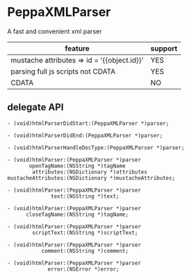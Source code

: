 # PeppaXMLParser
A fast and convenient xml parser

| feature | support |
| --- | --- |
| mustache attributes => id = '{{object.id}}' | YES |
| parsing full js scripts not CDATA | YES |
| CDATA | NO |


## delegate API

```
- (void)htmlParserDidStart:(PeppaXMLParser *)parser;

- (void)htmlParserDidEnd:(PeppaXMLParser *)parser;

- (void)htmlParserHandleDocType:(PeppaXMLParser *)parser;

- (void)htmlParser:(PeppaXMLParser *)parser
       openTagName:(NSString *)tagName
        attributes:(NSDictionary *)attributes
mustacheAttributes:(NSDictionary *)mustacheAttributes;

- (void)htmlParser:(PeppaXMLParser *)parser
              text:(NSString *)text;

- (void)htmlParser:(PeppaXMLParser *)parser
      closeTagName:(NSString *)tagName;

- (void)htmlParser:(PeppaXMLParser *)parser
        scriptText:(NSString *)scriptText;

- (void)htmlParser:(PeppaXMLParser *)parser
           comment:(NSString *)comment;

- (void)htmlParser:(PeppaXMLParser *)parser
             error:(NSError *)error;
```


